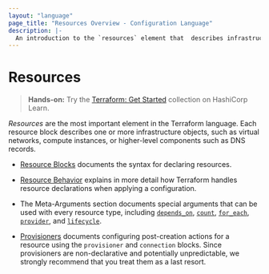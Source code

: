 ```yaml
---
layout: "language"
page_title: "Resources Overview - Configuration Language"
description: |-
  An introduction to the `resources` element that  describes infrastructure objects in Terraform configurations.
---
```


# Resources

> **Hands-on:** Try the [Terraform: Get Started](https://learn.hashicorp.com/collections/terraform/aws-get-started?utm_source=WEBSITE&utm_medium=WEB_IO&utm_offer=ARTICLE_PAGE&utm_content=DOCS) collection on HashiCorp Learn.

_Resources_ are the most important element in the Terraform language.
Each resource block describes one or more infrastructure objects, such
as virtual networks, compute instances, or higher-level components such
as DNS records.

- [Resource Blocks](/docs/language/resources/syntax.html) documents
  the syntax for declaring resources.

- [Resource Behavior](/docs/language/resources/behavior.html) explains in
  more detail how Terraform handles resource declarations when applying a
  configuration.

- The Meta-Arguments section documents special arguments that can be used with
  every resource type, including
  [`depends_on`](/docs/language/meta-arguments/depends_on.html),
  [`count`](/docs/language/meta-arguments/count.html),
  [`for_each`](/docs/language/meta-arguments/for_each.html),
  [`provider`](/docs/language/meta-arguments/resource-provider.html),
  and [`lifecycle`](/docs/language/meta-arguments/lifecycle.html).

- [Provisioners](/docs/language/resources/provisioners/index.html)
  documents configuring post-creation actions for a resource using the
  `provisioner` and `connection` blocks. Since provisioners are non-declarative
  and potentially unpredictable, we strongly recommend that you treat them as a
  last resort.
